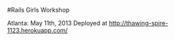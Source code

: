 #Rails Girls Workshop

Atlanta: May 11th, 2013
Deployed at http://thawing-spire-1123.herokuapp.com/
